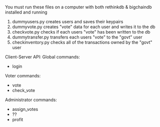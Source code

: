 You must run these files on a computer with both rethinkdb & bigchaindb installed and running

1. dummyusers.py creates users and saves their keypairs
2. dummyvote.py creates "vote" data for each user and writes it to the db
3. checkvote.py checks if each users "vote" has been written to the db
4. dummytransfer.py transfers each users "vote" to the "govt" user
5. checkinventory.py checks all of the transactions owned by the "govt" user

Client-Server API:
Global commands:
* login

Voter commands:
* vote
* check_vote

Administrator commands:
* assign_votes
* ??
* profit
